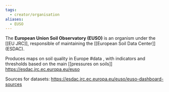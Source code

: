 ```yaml
---
tags:
  - creator/organisation
aliases:
  - EUSO
---
```

The **European Union Soil Observatory (EUSO)** is an organism under the [[EU JRC]], responsible of maintaining the [[European Soil Data Center]] (ESDAC).

Produces maps on soil quality in Europe #data , with indicators and thresholds based on the main [[pressures on soils]]
https://esdac.jrc.ec.europa.eu/euso 

Sources for datasets:
https://esdac.jrc.ec.europa.eu/euso/euso-dashboard-sources